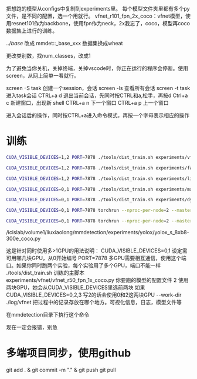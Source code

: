 把想跑的模型从configs中复制到experiments里。
每个模型文件夹里都有多个py文件，是不同的配置，选一个用就行。
vfnet_r101_fpn_2x_coco：vfnet模型，使用resnet101作为backbone，使用fpn作为neck，2x我忘了，coco，模型再coco数据集上进行的训练。

../_base_ 改成 mmdet::_base_xxx
数据集换成wheat

更改类别数，找num_classes，改成1

为了避免当你关机，关掉终端，关掉vscode时，你正在运行的程序会停断。使用screen，从网上简单一看就行。

screen -S task 创建一个session，会话
screen -ls 查看所有会话
screen -t task 进入task会话
CTRL+a  d 退出当前会话，先同时按CTRL和a,松手，再按d
Ctrl+a  c 新建窗口，出现新 shell
CTRL+a  n 下一个窗口
CTRL+a  p 上一个窗口

进入会话后的操作，同时按CTRL+a进入命令模式，再按一个字母表示相应的操作

# 训练
```bash
CUDA_VISIBLE_DEVICES=1,2 PORT=7878 ./tools/dist_train.sh experiments/vfnet/vfnet_r50_fpn_1x_coco.py 2 --work-dir ./log/vfnet
```
```bash
CUDA_VISIBLE_DEVICES=1,2 PORT=7878 ./tools/dist_train.sh experiments/fast_rcnn/fast-rcnn_r50_fpn_1x_coco.py 2 --work-dir ./log/fast-rcnn
```
```bash
CUDA_VISIBLE_DEVICES=1,2 PORT=7878 ./tools/dist_train.sh experiments/libra_rcnn/libra-fast-rcnn_r50_fpn_1x_coco.py 2 --work-dir ./log/libra_rcnn
```

```bash
CUDA_VISIBLE_DEVICES=0,1 PORT=7878 ./tools/dist_train.sh experiments/mask_rcnn/mask-rcnn_r18_fpn_8xb8-amp-lsj-200e_coco.py 2 --work-dir ./log/mask_rcnn
```

```bash
CUDA_VISIBLE_DEVICES=0,1 PORT=7878 ./tools/dist_train.sh experiments/dynamic-rcnn/dynamic-rcnn_r50_fpn_1x_coco.py 2 --work-dir ./log/dynamic-rcnn
```

```bash
CUDA_VISIBLE_DEVICES=0,1 PORT=7878 torchrun --nproc-per-node=2 --master_addr="localhost" --master_port=7878 ./tools/train.py experiments/yolox/yolox_s_8xb8-300e_coco.py --work-dir ./log/yolox
```

```bash
CUDA_VISIBLE_DEVICES=0,1 PORT=7878 torchrun --nproc-per-node=2 --master_addr="localhost" --master_port=7878 ./tools/train.py experiments/resnest/cascade-mask-rcnn_s50_fpn_syncbn-backbone+head_ms-1x_coco.py --work-dir ./log/resnest
```

/icislab/volume1/liuxiaolong/mmdetection/experiments/yolox/yolox_s_8xb8-300e_coco.py


这是针对同时使用多>1GPU的用法说明：
CUDA_VISIBLE_DEVICES=0,1 设定需可用哪几块GPU，从0开始编号
PORT=7878 多GPU需要相互通信，使用这个端口。如果你同时跑两个实验，每个实验用了多个GPU，端口不能一样
./tools/dist_train.sh 训练的主脚本
experiments/vfnet/vfnet_r50_fpn_1x_coco.py 你要跑的模型的配置文件
2 使用两块GPU，她会从CUDA_VISIBLE_DEVICES里选前两块
如果CUDA_VISIBLE_DEVICES=0,2,3 写2的话会使用0和2这两块GPU
--work-dir ./log/vfnet 把过程中的记录存放在哪个地方。可视化信息，日志，模型文件等

在mmdetection目录下执行这个命令

现在一定会报错，别急


# 多端项目同步，使用github
git add . & git commit -m "." & git push
git pull